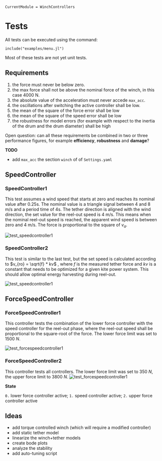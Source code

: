 ```@meta
CurrentModule = WinchControllers
```

# Tests
All tests can be executed using the command:
```
include("examples/menu.jl")
```
Most of these tests are not yet unit tests.

## Requirements
1. the force must never be below zero.
2. the max force shall not be above the nominal force of the winch, in this case 4000 N.
3. the absolute value of the acceleration must never accede `max_acc`.
3. the oscillations after switching the active controller shall be low.
4. the mean of the square of the force error shall be low
5. the mean of the square of the speed error shall be low
6. the robustness for model errors (for example with respect to the inertia of the drum and the drum diameter) 
   shall be high

Open question: can all these requirements be combined in two or three performance figures, for
example **efficiency**, **robustness** and **damage**?

**TODO**
- add `max_acc` the section `winch` of of `Settings.yaml`

## SpeedController

### SpeedController1
This test assumes a wind speed that starts at zero and reaches its nominal value after 0.25s. The nominal
value is a triangle signal between 4 and 8 m/s and a period time of 4s. The tether direction is aligned with the 
wind direction, the set value for the reel-out speed is 4 m/s. This means when the nominal reel-out speed is reached,
the apparent wind speed is between zero and 4 m/s. The force is proportional to the square of $v_a$.

![test_speedcontroller1](assets/test_speedcontroller1.png)

### SpeedController2
This test is similar to the last test, but the set speed is calculated according to 
$v_{ro} = \sqrt{f} * kv$ , 
where $f$ is the measured tether force and $kv$ is a constant that needs to be optimized for a given kite power system. This should allow optimal energy harvesting during reel-out.

![test_speedcontroller1](assets/test_speedcontroller2.png)

## ForceSpeedController
### ForceSpeedController1
This controller tests the combination of the lower force controller with the speed controller for the reel-out phase,
where the reel-out speed shall be proportional to the square-root of the force. The lower force limit was set to
$1500~N$.

![test_forcespeedcontroller1](assets/test_forcespeed_1.png)

### ForceSpeedController2
This controller tests all controllers. The lower force limit was set to $350~N$, the upper force limit to $3800~N$.
![test_forcespeedcontroller1](assets/test_forcespeed_2.png)

**State**

`0.` lower force controller active; `1.` speed controller active;  `2.` upper force controller active  

## Ideas
- add torque controlled winch (which will require a modified controller)
- add static tether model
- linearize the winch+tether models
- create bode plots
- analyze the stability
- add auto-tuning script
